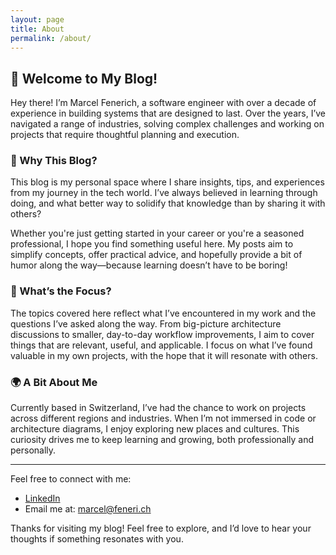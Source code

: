 ```yaml
---
layout: page
title: About
permalink: /about/
---
```


## 👋 Welcome to My Blog!

Hey there! I’m Marcel Fenerich, a software engineer with over a decade of experience in building systems that are designed to last. Over the years, I’ve navigated a range of industries, solving complex challenges and working on projects that require thoughtful planning and execution.

### 🚀 Why This Blog?

This blog is my personal space where I share insights, tips, and experiences from my journey in the tech world. I’ve always believed in learning through doing, and what better way to solidify that knowledge than by sharing it with others?

Whether you're just getting started in your career or you're a seasoned professional, I hope you find something useful here. My posts aim to simplify concepts, offer practical advice, and hopefully provide a bit of humor along the way—because learning doesn’t have to be boring!

### 🎯 What’s the Focus?

The topics covered here reflect what I’ve encountered in my work and the questions I’ve asked along the way. From big-picture architecture discussions to smaller, day-to-day workflow improvements, I aim to cover things that are relevant, useful, and applicable. I focus on what I’ve found valuable in my own projects, with the hope that it will resonate with others.

### 🌍 A Bit About Me

Currently based in Switzerland, I’ve had the chance to work on projects across different regions and industries. When I’m not immersed in code or architecture diagrams, I enjoy exploring new places and cultures. This curiosity drives me to keep learning and growing, both professionally and personally.

---

Feel free to connect with me:

- [LinkedIn](https://www.linkedin.com/in/marcel-fenerich-82a104a3/)
- Email me at: <a href="mailto:marcel@feneri.ch">marcel@feneri.ch</a>


Thanks for visiting my blog! Feel free to explore, and I’d love to hear your thoughts if something resonates with you.
